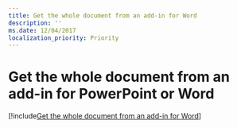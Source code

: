 ```yaml
---
title: Get the whole document from an add-in for Word
description: ''
ms.date: 12/04/2017
localization_priority: Priority
---
```


# Get the whole document from an add-in for PowerPoint or Word

[!include[Get the whole document from an add-in for Word](../includes/file-get-the-whole-document-from-an-add-in-for-powerpoint-or-word.md)]
